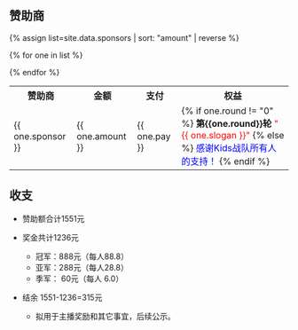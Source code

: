 赞助商
---

{% assign list=site.data.sponsors | sort: "amount" | reverse %} 



<table>
 <tr>
    <th>赞助商</th>
    <th>金额</th>
    <th>支付</th>
    <th>权益</th>
  </tr>


{% for one in list %}
<tr>
  <td>  {{ one.sponsor }}  </td>
  <td>  {{ one.amount }}    </td>
 <td>  {{ one.pay }}    </td>
 
 <td>
 {% if one.round != "0" %}
    <b>第{{one.round}}轮</b>
    <font color="red">"{{ one.slogan }}"   </font>
 {% else %}
    <font color="blue">感谢Kids战队所有人的支持！</font>
 {% endif %}
 
 </td>
</tr>
{% endfor %}
</table>

## 收支

- 赞助额合计1551元

- 奖金共计1236元
  - 冠军：888元（每人88.8）
  - 亚军：288元（每人28.8）
  - 季军： 60元（每人 6.0）
  
- 结余 1551-1236=315元
  - 拟用于主播奖励和其它事宜，后续公示。
